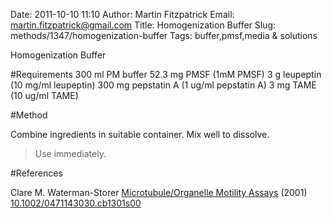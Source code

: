 Date: 2011-10-10 11:10
Author: Martin Fitzpatrick
Email: martin.fitzpatrick@gmail.com
Title: Homogenization Buffer
Slug: methods/1347/homogenization-buffer
Tags: buffer,pmsf,media &amp; solutions

Homogenization Buffer





#Requirements
300 ml PM buffer
52.3 mg PMSF (1mM PMSF)
3 g leupeptin (10 mg/ml leupeptin)
300 mg pepstatin A (1 ug/ml pepstatin A)
3 mg TAME (10 ug/ml TAME) 

#Method

Combine ingredients in suitable container. Mix well to dissolve.


>Use immediately.




#References


Clare M. Waterman-Storer [Microtubule/Organelle Motility Assays](http://dx.doi.org/10.1002/0471143030.cb1301s00)  (2001)
[10.1002/0471143030.cb1301s00](http://dx.doi.org/10.1002/0471143030.cb1301s00)




